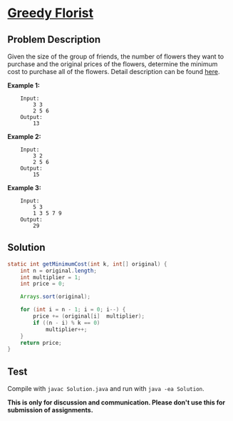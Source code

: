 # [Greedy Florist][title]

## Problem Description
Given the size of the group of friends, the number of flowers they want to purchase and the original prices of the flowers, determine the minimum cost to purchase all of the flowers.
Detail description can be found [here][title]. 

**Example 1:**

```
    Input: 
        3 3
        2 5 6
    Output:
        13
```

**Example 2:**

```
    Input: 
        3 2
        2 5 6
    Output:
        15
```

**Example 3:**

```
    Input: 
        5 3
        1 3 5 7 9
    Output:
        29
```

## Solution


```java
static int getMinimumCost(int k, int[] original) {
    int n = original.length;
    int multiplier = 1;
    int price = 0;

    Arrays.sort(original);

    for (int i = n - 1; i = 0; i--) {
        price += (original[i]  multiplier);
        if ((n - i) % k == 0)
            multiplier++;
    }
    return price;
}
```

## Test

Compile with `javac Solution.java` and run with `java -ea Solution`.


**This is only for discussion and communication. Please don't use this for submission of assignments.**

[title]: https://www.hackerrank.com/challenges/greedy-florist